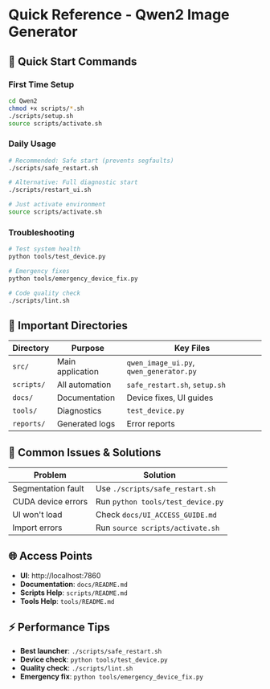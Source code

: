 # Quick Reference - Qwen2 Image Generator

## 🚀 Quick Start Commands

### First Time Setup
```bash
cd Qwen2
chmod +x scripts/*.sh
./scripts/setup.sh
source scripts/activate.sh
```

### Daily Usage
```bash
# Recommended: Safe start (prevents segfaults)
./scripts/safe_restart.sh

# Alternative: Full diagnostic start  
./scripts/restart_ui.sh

# Just activate environment
source scripts/activate.sh
```

### Troubleshooting
```bash
# Test system health
python tools/test_device.py

# Emergency fixes
python tools/emergency_device_fix.py

# Code quality check
./scripts/lint.sh
```

## 📁 Important Directories

| Directory | Purpose | Key Files |
|-----------|---------|-----------|
| `src/` | Main application | `qwen_image_ui.py`, `qwen_generator.py` |
| `scripts/` | All automation | `safe_restart.sh`, `setup.sh` |
| `docs/` | Documentation | Device fixes, UI guides |
| `tools/` | Diagnostics | `test_device.py` |
| `reports/` | Generated logs | Error reports |

## 🔧 Common Issues & Solutions

| Problem | Solution |
|---------|----------|
| Segmentation fault | Use `./scripts/safe_restart.sh` |
| CUDA device errors | Run `python tools/test_device.py` |
| UI won't load | Check `docs/UI_ACCESS_GUIDE.md` |
| Import errors | Run `source scripts/activate.sh` |

## 🌐 Access Points

- **UI**: http://localhost:7860
- **Documentation**: `docs/README.md`
- **Scripts Help**: `scripts/README.md`
- **Tools Help**: `tools/README.md`

## ⚡ Performance Tips

- **Best launcher**: `./scripts/safe_restart.sh` 
- **Device check**: `python tools/test_device.py`
- **Quality check**: `./scripts/lint.sh`
- **Emergency fix**: `python tools/emergency_device_fix.py`